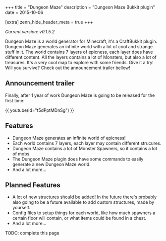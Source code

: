 +++
title = "Dungeon Maze"
description = "Dungeon Maze Bukkit plugin"
date = 2015-10-06

[extra]
zenn_hide_header_meta = true
+++

_Current version: v0.1.5.2_

Dungeon Maze is a world generator for Minecraft, it's a CraftBukkit plugin.
Dungeon Maze generates an infinite world with a lot of cool and strange stuff in
it. The world contains 7 layers of epicness, each layer does have different
content. All the layers contains a lot of Monsters, but also a lot of treasures.
It's a very cool map to explore with some friends. Give it a try! Will you
survive?  Check out the announcement trailer bellow!

## Announcement trailer
Finally, after 1 year of work Dungeon Maze is going to be released for the first
time:

{{ youtube(id="t5dPptMDnSg") }}

## Features
- Dungeon Maze generates an infinite world of epicness!
- Each world contains 7 layers, each layer may contain different strucures.
- Dungeon Maze contains a lot of Monster Spawners, so it contains a lot of mobs
- The Dungeon Maze plugin does have some commands to easily generate a new Dungeon Maze world.
- And a lot more...

## Planned Features
- A lot of new structures should be added! In the future there's probably also
  going to be a future available to add custom structures, made by yourself.
- Config files to setup things for each world, like how much spawners a certain
  floor will contain, or what items could be found in a chest.
- And a lot more...

TODO: complete this page
